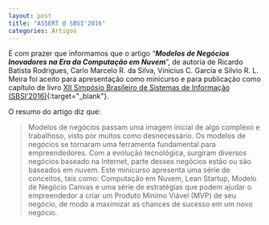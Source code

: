 ```yaml
---
layout: post
title: "ASSERT @ SBSI'2016"
categories: Artigos
---
```


É com prazer que informamos que o artigo “_**Modelos de Negócios Inovadores na Era da Computação em Nuvem**_”, de autoria de Ricardo Batista Rodrigues, Carlo Marcelo R. da Silva, Vinicius C. Garcia e Silvio R. L. Meira foi aceito para apresentação como minicurso e para publicação como capítulo de livro [XII Simpósio Brasileiro de Sistemas de Informação (SBSI’2016)](http://sbsi2016.ufsc.br/){:target="_blank"}.

O resumo do artigo diz que:

> Modelos de negócios passam uma imagem inicial de algo complexo e trabalhoso, visto por muitos como desnecessário. Os modelos de negócios se tornaram uma ferramenta fundamental para empreendedores. Com a evolução tecnológica, surgiram diversos negócios baseado na Internet, parte desses negócios estão ou são baseados em nuvem.  Este minicurso apresenta uma série de conceitos, tais como: Computação em Nuvem, Lean Startup, Modelo de Negócio Canvas e uma série de estratégias que podem ajudar o empreendedor a criar um Produto Mínimo Viável (MVP) de seu negócio, de modo a maximizar as chances de sucesso em um novo negócio. 